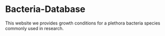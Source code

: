 # Bacteria-Database
This website we provides growth conditions for a plethora bacteria species commonly used in research. 
